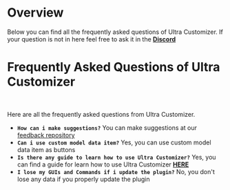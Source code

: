 # Overview
Below you can find all the frequently asked questions of Ultra Customizer. If your question is not in here feel free to ask it in the **[Discord](https://discord.gg/3JuHDm8)**
<br>

# Frequently Asked Questions of Ultra Customizer
<br>

Here are all the frequently asked questions from Ultra Customizer.
<br>

* **`How can i make suggestions?`**
  You can make suggestions at our [feedback repository](https://github.com/TechsCode-Team/Feedback/discussions/categories/suggestions)
* **`Can i use custom model data item?`**
  Yes, you can use custom model data item as buttons
* **`Is there any guide to learn how to use Ultra Customizer?`**
  Yes, you can find a guide for learn how to use Ultra Customizer **[HERE](https://guides.ultracustomizer.com/)**
* **`I lose my GUIs and Commands if i update the plugin?`**
  No, you don't lose any data if you properly update the plugin
